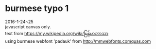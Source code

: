 # burmese typo 1

2016-1-24~25  
javascript canvas only.  
text from https://my.wikipedia.org/wiki/မြန်မာဘာသာ  
using burmese webfont 'padauk' from http://mmwebfonts.comquas.com
